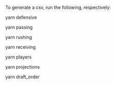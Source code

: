 To generate a csv, run the following, respectively:

yarn defensive

yarn passing

yarn rushing

yarn receiving

yarn players

yarn projections

yarn draft_order
